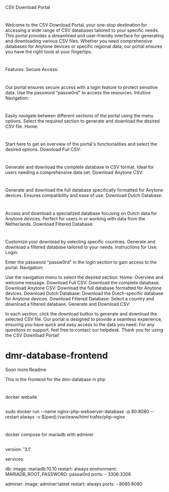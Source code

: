 CSV Download Portal
#
Welcome to the CSV Download Portal, your one-stop destination for accessing a wide range of CSV databases tailored to your specific needs. This portal provides a streamlined and user-friendly interface for generating and downloading various CSV files. Whether you need comprehensive databases for Anytone devices or specific regional data, our portal ensures you have the right tools at your fingertips.
#
Features:
Secure Access:
#
Our portal ensures secure access with a login feature to protect sensitive data. Use the password "passw0rd" to access the resources.
Intuitive Navigation:
#
Easily navigate between different sections of the portal using the menu options. Select the required section to generate and download the desired CSV file.
Home:
#
Start here to get an overview of the portal's functionalities and select the desired options.
Download Full CSV:
#
Generate and download the complete database in CSV format. Ideal for users needing a comprehensive data set.
Download Anytone CSV:
#
Generate and download the full database specifically formatted for Anytone devices. Ensures compatibility and ease of use.
Download Dutch Database:
#
Access and download a specialized database focusing on Dutch data for Anytone devices. Perfect for users in or working with data from the Netherlands.
Download Filtered Database:
#
Customize your download by selecting specific countries. Generate and download a filtered database tailored to your needs.
Instructions for Use:
Login:

Enter the password "passw0rd" in the login section to gain access to the portal.
Navigation:

Use the navigation menu to select the desired section:
Home: Overview and welcome message.
Download Full CSV: Download the complete database.
Download Anytone CSV: Download the full database formatted for Anytone devices.
Download Dutch Database: Download the Dutch-specific database for Anytone devices.
Download Filtered Database: Select a country and download a filtered database.
Generate and Download CSV:

In each section, click the download button to generate and download the selected CSV file.
Our portal is designed to provide a seamless experience, ensuring you have quick and easy access to the data you need. For any questions or support, feel free to contact our helpdesk. Thank you for using the CSV Download Portal!




# dmr-database-frontend

Soon more Readme


This is the frontend for the dmr-database in php

#
docker website

##
sudo docker run --name nginx-php-webserver-database -p 80:8080 --restart always -v $(pwd):/var/www/html trafex/php-nginx


#
docker compose for mariadb with adminer

##
version: '3.1'

services:

  db:
    image: mariadb:10.10
    restart: always
    environment:
      MARIADB_ROOT_PASSWORD: passw0rd
    ports:
      - 3306:3306

  adminer:
    image: adminer:latest
    restart: always
    ports:
      - 8085:8080
